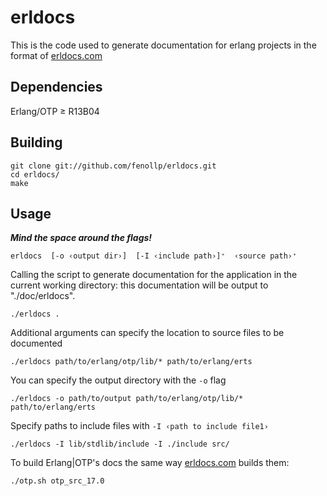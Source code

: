 # erldocs
This is the code used to generate documentation for erlang projects in the format of
[erldocs.com](http://erldocs.com)

## Dependencies
Erlang/OTP ≥ R13B04

## Building

    git clone git://github.com/fenollp/erldocs.git
    cd erldocs/
    make

## Usage

***Mind the space around the flags!***

    erldocs  [-o ‹output dir›]  [-I ‹include path›]⁺  ‹source path›⁺

Calling the script to generate documentation for the application in the current working directory:
this documentation will be output to "./doc/erldocs".

    ./erldocs .

Additional arguments can specify the location to source files to be documented

    ./erldocs path/to/erlang/otp/lib/* path/to/erlang/erts

You can specify the output directory with the `-o` flag

    ./erldocs -o path/to/output path/to/erlang/otp/lib/* path/to/erlang/erts

Specify paths to include files with `-I ‹path to include file1›`

    ./erldocs -I lib/stdlib/include -I ./include src/

To build Erlang|OTP's docs the same way [erldocs.com](http://erldocs.com/) builds them:

    ./otp.sh otp_src_17.0
